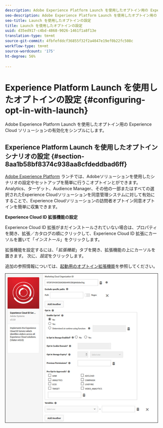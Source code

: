 ```yaml
---
description: Adobe Experience Platform Launch を使用したオプトイン用の Experience Cloud ソリューションの有効化をシンプルにします。
seo-description: Adobe Experience Platform Launch を使用したオプトイン用の Experience Cloud ソリューションの有効化をシンプルにします。
seo-title: Launch を使用したオプトインの設定
title: Launch を使用したオプトインの設定
uuid: d35ed917-c4bd-4868-9026-1461f1a8f13e
translation-type: tm+mt
source-git-commit: 4fbfefddcf36855f32f2a4047e19ef0b22fc508c
workflow-type: tm+mt
source-wordcount: '175'
ht-degree: 56%

---
```



# Experience Platform Launch を使用したオプトインの設定 {#configuring-opt-in-with-launch}

Adobe Experience Platform Launch を使用したオプトイン用の Experience Cloud ソリューションの有効化をシンプルにします。

## Experience Platform Launch を使用したオプトインシナリオの設定 {#section-8aa1b58bf8374c938aa8cfdeddbad6ff}

[Adobe Experience Platform](https://docs.adobe.com/content/help/ja-JP/launch/using/overview.html) ランチでは、Adobeソリューションを使用したシナリオの設定やセットアップを簡単に行うこオプトインとができます。Analytics、ターゲット、Audience Manager、その他の一部またはすべての選択されたExperience Cloudソリューションを同意管理システムに対して有効にすることで、Experience Cloudソリューションの訪問者オプトイン同意オプトインを簡単に収集できます。

**Experience Cloud ID 拡張機能の設定**

Experience Cloud ID 拡張がまだインストールされていない場合は、プロパティを開き、拡張／カタログの順にクリックして、Experience Cloud ID 拡張にカーソルを置いて「*インストール*」をクリックします。

拡張機能を設定するには、「*拡張機能*」タブを開き、拡張機能の上にカーソルを置きます。 次に、*設定*&#x200B;をクリックします。

追加の参照情報については、[起動用のオプトイン拡張機能](https://docs.adobelaunch.com/extension-reference/web/experience-cloud-id-service-extension)を参照してください。

![](assets/optin-launch.jpg)


